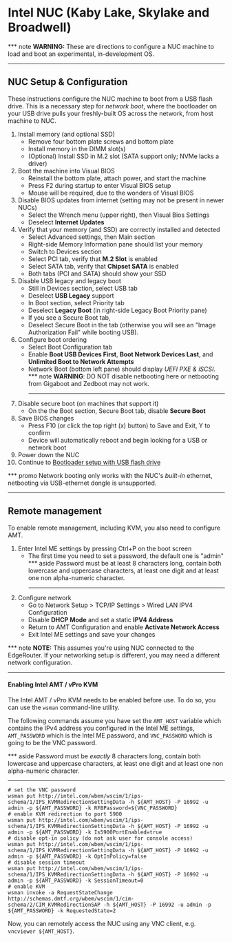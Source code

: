# Intel NUC (Kaby Lake, Skylake and Broadwell)

*** note
__WARNING:__ These are directions to configure a NUC machine to load and
boot an experimental, in-development OS.
***

## NUC Setup & Configuration

These instructions configure the NUC machine to boot from a USB flash drive.
This is a necessary step for _network boot_, where the bootloader on your USB
drive pulls your freshly-built OS across the network, from host machine to NUC.

1. Install memory (and optional SSD)
    + Remove four bottom plate screws and bottom plate
    + Install memory in the DIMM slot(s)
    + (Optional) Install SSD in M.2 slot (SATA support only; NVMe lacks a driver)
1. Boot the machine into Visual BIOS
    + Reinstall the bottom plate, attach power, and start the machine
    + Press F2 during startup to enter Visual BIOS setup
    + Mouse will be required, due to the wonders of Visual BIOS
1. Disable BIOS updates from internet (setting may not be present in newer NUCs)
    + Select the Wrench menu (upper right), then Visual Bios Settings
    + Deselect __Internet Updates__
1. Verify that your memory (and SSD) are correctly installed and detected
    + Select Advanced settings, then Main section
    + Right-side Memory Information pane should list your memory
    + Switch to Devices section
    + Select PCI tab, verify that __M.2 Slot__ is enabled
    + Select SATA tab, verify that __Chipset SATA__ is enabled
    + Both tabs (PCI and SATA) should show your SSD
1. Disable USB legacy and legacy boot
    + Still in Devices section, select USB tab
    + Deselect __USB Legacy__ support
    + In Boot section, select Priority tab
    + Deselect __Legacy Boot__ (in right-side Legacy Boot Priority pane)
    + If you see a Secure Boot tab,
    + Deselect Secure Boot in the tab (otherwise you will see an "Image
      Authorization Fail" while booting USB).
1. Configure boot ordering
    + Select Boot Configuration tab
    + Enable __Boot USB Devices First__, __Boot Network Devices Last__, and
     __Unlimited Boot to Network Attempts__
    + Network Boot (bottom left pane) should display _UEFI PXE & iSCSI_.
      *** note
      __WARNING__: DO NOT disable netbooting here or netbooting from Gigaboot and
      Zedboot may not work.
      ***
1. Disable secure boot (on machines that support it)
     + On the the Boot section, Secure Boot tab, disable __Secure Boot__
1. Save BIOS changes
     + Press F10 (or click the top right (x) button) to Save and Exit, Y to confirm
     + Device will automatically reboot and begin looking for a USB or network boot
1. Power down the NUC
1. Continue to [Bootloader setup with USB flash drive](bootloader_setup.md)

*** promo
Network booting only works with the NUC's *built-in* ethernet, netbooting via
USB-ethernet dongle is unsupported.
***

## Remote management

To enable remote management, including KVM, you also need to configure
AMT.

1. Enter Intel ME settings by pressing Ctrl+P on the boot screen
    + The first time you need to set a password, the default one is "admin"
      *** aside
      Password must be at least 8 characters long, contain both lowercase and
      uppercase characters, at least one digit and at least one non alpha-numeric
      character.
      ***
1. Configure network
    + Go to Network Setup > TCP/IP Settings > Wired LAN IPV4 Configuration
    + Disable __DHCP Mode__ and set a static __IPV4 Address__
    + Return to AMT Configuration and enable __Activate Network Access__
    + Exit Intel ME settings and save your changes

*** note
__NOTE:__ This assumes you're using NUC connected to the EdgeRouter. If
your networking setup is different, you may need a different network
configuration.
***

#### Enabling Intel AMT / vPro KVM

The Intel AMT / vPro KVM needs to be enabled before use. To do so, you
can use the `wsman` command-line utility.

The following commands assume you have set the `AMT_HOST` variable which
contains the IPv4 address you configured in the Intel ME settings,
`AMT_PASSWORD` which is the Intel ME password, and `VNC_PASSWORD` which
is going to be the VNC password.

*** aside
Password must be _exactly_ 8 characters long, contain both lowercase and
uppercase characters, at least one digit and at least one non alpha-numeric
character.
***

```
# set the VNC password
wsman put http://intel.com/wbem/wscim/1/ips-schema/1/IPS_KVMRedirectionSettingData -h ${AMT_HOST} -P 16992 -u admin -p ${AMT_PASSWORD} -k RFBPassword=${VNC_PASSWORD}
# enable KVM redirection to port 5900
wsman put http://intel.com/wbem/wscim/1/ips-schema/1/IPS_KVMRedirectionSettingData -h ${AMT_HOST} -P 16992 -u admin -p ${AMT_PASSWORD} -k Is5900PortEnabled=true
# disable opt-in policy (do not ask user for console access)
wsman put http://intel.com/wbem/wscim/1/ips-schema/1/IPS_KVMRedirectionSettingData -h ${AMT_HOST} -P 16992 -u admin -p ${AMT_PASSWORD} -k OptInPolicy=false
# disable session timeout
wsman put http://intel.com/wbem/wscim/1/ips-schema/1/IPS_KVMRedirectionSettingData -h ${AMT_HOST} -P 16992 -u admin -p ${AMT_PASSWORD} -k SessionTimeout=0
# enable KVM
wsman invoke -a RequestStateChange http://schemas.dmtf.org/wbem/wscim/1/cim-schema/2/CIM_KVMRedirectionSAP -h ${AMT_HOST} -P 16992 -u admin -p ${AMT_PASSWORD} -k RequestedState=2
```

Now, you can remotely access the NUC using any VNC client, e.g.
`vncviewer ${AMT_HOST}`.
